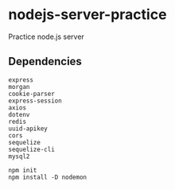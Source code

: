 # nodejs-server-practice
Practice node.js server

## Dependencies

```
express
morgan
cookie-parser
express-session
axios
dotenv
redis
uuid-apikey
cors
sequelize
sequelize-cli
mysql2
```

```
npm init
npm install -D nodemon
```